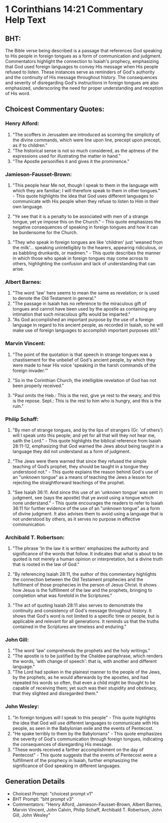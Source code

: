 # 1 Corinthians 14:21 Commentary Help Text

## BHT:
The Bible verse being described is a passage that references God speaking to His people in foreign tongues as a form of communication and judgment. Commentators highlight the connection to Isaiah's prophecy, emphasizing that God used foreign languages to convey His message when His people refused to listen. These instances serve as reminders of God's authority and the continuity of His message throughout history. The consequences and severity of disregarding God's instructions in foreign tongues are also emphasized, underscoring the need for proper understanding and reception of His word.

## Choicest Commentary Quotes:
### Henry Alford:
1. "The scoffers in Jerusalem are introduced as scorning the simplicity of the divine commands, which were line upon line, precept upon precept, as if to children."
2. "The historical sense is not so much considered, as the aptness of the expressions used for illustrating the matter in hand."
3. "The Apostle personifies it and gives it the prominence."

### Jamieson-Fausset-Brown:
1. "This people hear Me not, though I speak to them in the language with which they are familiar; I will therefore speak to them in other tongues." - This quote highlights the idea that God uses different languages to communicate with His people when they refuse to listen to Him in their own language.

2. "Ye see that it is a penalty to be associated with men of a strange tongue, yet ye impose this on the Church." - This quote emphasizes the negative consequences of speaking in foreign tongues and how it can be burdensome for the Church.

3. "They who speak in foreign tongues are like 'children' just 'weaned from the milk'... speaking unintelligibly to the hearers, appearing ridiculous, or as babbling drunkards, or madmen." - This quote describes the manner in which those who speak in foreign tongues may come across to others, highlighting the confusion and lack of understanding that can arise.

### Albert Barnes:
1. "The word 'law' here seems to mean the same as revelation; or is used to denote the Old Testament in general."
2. "The passage in Isaiah has no reference to the miraculous gift of tongues and cannot have been used by the apostle as containing any intimation that such miraculous gifts would be imparted."
3. "As God accomplished an important purpose by the use of a foreign language in regard to his ancient people, as recorded in Isaiah, so he will make use of foreign languages to accomplish important purposes still."

### Marvin Vincent:
1. "The point of the quotation is that speech in strange tongues was a chastisement for the unbelief of God's ancient people, by which they were made to hear His voice 'speaking in the harsh commands of the foreign invader.'" 

2. "So in the Corinthian Church, the intelligible revelation of God has not been properly received."

3. "Paul omits the Heb.: This is the rest, give ye rest to the weary, and this is the repose. Sept.: This is the rest to him who is hungry, and this is the ruin."

### Philip Schaff:
1. "By men of strange tongues, and by the lips of strangers (Gr. 'of others') will I speak unto this people; and yet for all that will they not hear me, saith the Lord." - This quote highlights the biblical reference from Isaiah 28:11-12, emphasizing that God warned the Jews about being taught in a language they did not understand as a form of judgment.

2. "The Jews were there warned that since they refused the simple teaching of God’s prophet, they should be taught in a tongue they understood not." - This quote explains the reason behind God's use of an "unknown tongue" as a means of teaching the Jews a lesson for rejecting the straightforward teachings of the prophet.

3. "See Isaiah 36:11. And since this use of an 'unknown tongue' was sent in judgment, see (says the apostle) that ye avoid using a tongue which none understand." - This quote encourages the readers to refer to Isaiah 36:11 for further evidence of the use of an "unknown tongue" as a form of divine judgment. It also advises them to avoid using a language that is not understood by others, as it serves no purpose in effective communication.

### Archibald T. Robertson:
1. "The phrase 'In the law it is written' emphasizes the authority and significance of the words that follow. It indicates that what is about to be quoted is not merely a human opinion or interpretation, but a divine truth that is rooted in the law of God." 

2. "By referencing Isaiah 28:11, the author of this commentary highlights the connection between the Old Testament prophecies and the fulfillment of those prophecies in the person of Jesus Christ. It shows how Jesus is the fulfillment of the law and the prophets, bringing to completion what was foretold in the Scriptures."

3. "The act of quoting Isaiah 28:11 also serves to demonstrate the continuity and consistency of God's message throughout history. It shows that God's word is not limited to a specific time or people, but is applicable and relevant for all generations. It reminds us that the truths contained in the Scriptures are timeless and enduring."

### John Gill:
1. "The word 'law' comprehends the prophets and the holy writings." 
2. "The apostle is to be justified by the Chaldee paraphrase, which renders the words, 'with change of speech': that is, with another and different language." 
3. "The Lord had spoken in the plainest manner to the people of the Jews, by the prophets, as he would afterwards by the apostles, and had repeated his words so often, that even a child might be thought to be capable of receiving them; yet such was their stupidity and obstinacy, that they slighted and disregarded them."

### John Wesley:
1. "In foreign tongues will I speak to this people" - This quote highlights the idea that God will use different languages to communicate with His people, as seen in the Babylonian exile and the events of Pentecost.
2. "He spake terribly to them by the Babylonians" - This quote emphasizes the severity of God's communication through foreign tongues, indicating the consequences of disregarding His message.
3. "These words received a farther accomplishment on the day of Pentecost" - This quote suggests that the events of Pentecost were a fulfillment of the prophecy in Isaiah, further emphasizing the significance of God speaking in different languages.


## Generation Details
- Choicest Prompt: "choicest prompt v1"
- BHT Prompt: "bht prompt v3"
- Commentators: "Henry Alford, Jamieson-Fausset-Brown, Albert Barnes, Marvin Vincent, John Calvin, Philip Schaff, Archibald T. Robertson, John Gill, John Wesley"
